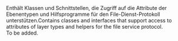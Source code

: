 <Namespace Name="Microsoft.WindowsAzure.Storage.File.Protocol">
  <Docs>
    <summary><span data-ttu-id="fe99e-101">Enthält Klassen und Schnittstellen, die Zugriff auf die Attribute der Ebenentypen und Hilfsprogramme für den File-Dienst-Protokoll unterstützen.</span><span class="sxs-lookup"><span data-stu-id="fe99e-101">Contains classes and interfaces that support access to attributes of layer types and helpers for the file service protocol.</span></span></summary> 
    <remarks>To be added.</remarks>
  </Docs>
</Namespace>
